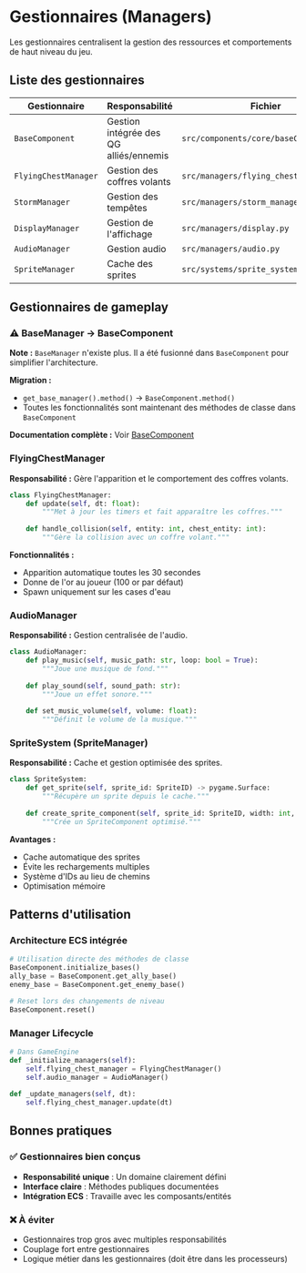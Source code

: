 # Gestionnaires (Managers)

Les gestionnaires centralisent la gestion des ressources et comportements de haut niveau du jeu.

## Liste des gestionnaires

| Gestionnaire | Responsabilité | Fichier |
|--------------|----------------|---------|
| `BaseComponent` | Gestion intégrée des QG alliés/ennemis | `src/components/core/baseComponent.py` |
| `FlyingChestManager` | Gestion des coffres volants | `src/managers/flying_chest_manager.py` |
| `StormManager` | Gestion des tempêtes | `src/managers/storm_manager.py` |
| `DisplayManager` | Gestion de l'affichage | `src/managers/display.py` |
| `AudioManager` | Gestion audio | `src/managers/audio.py` |
| `SpriteManager` | Cache des sprites | `src/systems/sprite_system.py` |

## Gestionnaires de gameplay

### ⚠️ BaseManager → BaseComponent

**Note :** `BaseManager` n'existe plus. Il a été fusionné dans `BaseComponent` pour simplifier l'architecture.

**Migration :** 
- `get_base_manager().method()` → `BaseComponent.method()`
- Toutes les fonctionnalités sont maintenant des méthodes de classe dans `BaseComponent`

**Documentation complète :** Voir [BaseComponent](./components.md#basecomponent)

### FlyingChestManager

**Responsabilité :** Gère l'apparition et le comportement des coffres volants.

```python
class FlyingChestManager:
    def update(self, dt: float):
        """Met à jour les timers et fait apparaître les coffres."""
        
    def handle_collision(self, entity: int, chest_entity: int):
        """Gère la collision avec un coffre volant."""
```

**Fonctionnalités :**
- Apparition automatique toutes les 30 secondes
- Donne de l'or au joueur (100 or par défaut)
- Spawn uniquement sur les cases d'eau

### AudioManager

**Responsabilité :** Gestion centralisée de l'audio.

```python
class AudioManager:
    def play_music(self, music_path: str, loop: bool = True):
        """Joue une musique de fond."""
        
    def play_sound(self, sound_path: str):
        """Joue un effet sonore."""
        
    def set_music_volume(self, volume: float):
        """Définit le volume de la musique."""
```

### SpriteSystem (SpriteManager)

**Responsabilité :** Cache et gestion optimisée des sprites.

```python
class SpriteSystem:
    def get_sprite(self, sprite_id: SpriteID) -> pygame.Surface:
        """Récupère un sprite depuis le cache."""
        
    def create_sprite_component(self, sprite_id: SpriteID, width: int, height: int):
        """Crée un SpriteComponent optimisé."""
```

**Avantages :**
- Cache automatique des sprites
- Évite les rechargements multiples  
- Système d'IDs au lieu de chemins
- Optimisation mémoire

## Patterns d'utilisation

### Architecture ECS intégrée
```python
# Utilisation directe des méthodes de classe
BaseComponent.initialize_bases()
ally_base = BaseComponent.get_ally_base()
enemy_base = BaseComponent.get_enemy_base()

# Reset lors des changements de niveau
BaseComponent.reset()
```

### Manager Lifecycle
```python
# Dans GameEngine
def _initialize_managers(self):
    self.flying_chest_manager = FlyingChestManager()
    self.audio_manager = AudioManager()
    
def _update_managers(self, dt):
    self.flying_chest_manager.update(dt)
```

## Bonnes pratiques

### ✅ Gestionnaires bien conçus
- **Responsabilité unique** : Un domaine clairement défini
- **Interface claire** : Méthodes publiques documentées
- **Intégration ECS** : Travaille avec les composants/entités

### ❌ À éviter
- Gestionnaires trop gros avec multiples responsabilités
- Couplage fort entre gestionnaires
- Logique métier dans les gestionnaires (doit être dans les processeurs)